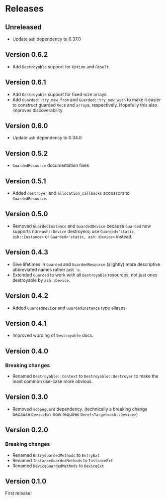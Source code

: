 # Releases

## Unreleased

* Update `ash` dependency to 0.37.0

## Version 0.6.2

* Add `Destroyable` support for `Option` and `Result`.

## Version 0.6.1

* Add `Destroyable` support for fixed-size arrays.
* Add `Guarded::try_new_from` and `Guarded::try_new_with` to make it easier to
  construct guarded `Vec`s and `array`s, respectively. Hopefully this also
  improves discoverability.

## Version 0.6.0

* Update `ash` dependency to 0.34.0

## Version 0.5.2

* `GuardedResource` documentation fixes

## Version 0.5.1

* Added `destroyer` and `allocation_callbacks` accessors to `GuardedResource`.

## Version 0.5.0

* Removed `GuardedInstance` and `GuardedDevice` because `Guarded` now supports
  non-`ash::Device` destroyers; use `Guarded<'static, ash::Instance>` or
  `Guarded<'static, ash::Device>` instead.

## Version 0.4.3

* Give lifetimes in `Guarded` and `GuardedResource` (slightly) more descriptive
  abbreviated names rather just `'a`.
* Extended `Guarded` to work with all `Destroyable` resources, not just ones
  destroyable by `ash::Device`.

## Version 0.4.2

* Added `GuardedDevice` and `GuardedInstance` type aliases.

## Version 0.4.1

* Improved wording of `Destroyable` docs.

## Version 0.4.0

### Breaking changes

* Renamed `Destroyable::Context` to `Destroyable::Destroyer` to make the most
  common use-case more obvious.

## Version 0.3.0

* Removed `scopeguard` dependency. (technically a breaking change because
  `DeviceExt` now requires `Deref<Target=ash::Device>`)

## Version 0.2.0

### Breaking changes

* Renamed `EntryGuardedMethods` to `EntryExt`
* Renamed `InstanceGuardedMethods` to `InstanceExt`
* Renamed `DeviceGuardedMethods` to `DeviceExt`

## Version 0.1.0

First release!
